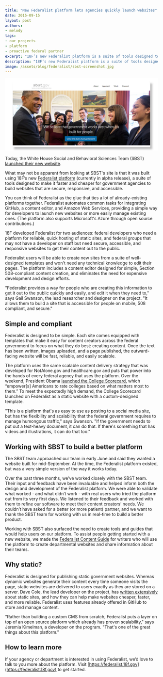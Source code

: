 ```yaml
---
title: "New Federalist platform lets agencies quickly launch websites"
date: 2015-09-15
layout: post
authors:
- melody
tags:
- our projects
- platform
- proactive federal partner
excerpt: "18F’s new Federalist platform is a suite of tools designed to make it faster for government agencies to build websites that are secure, responsive, and accessible."
description: "18F’s new Federalist platform is a suite of tools designed to make it faster for government agencies to build websites that are secure, responsive, and accessible."
image: /assets/blog/federalist/sbst-screenshot.jpg
---
```


![The new White House Social and Behavioral Sciences Team homepage](/assets/blog/federalist/sbst-screenshot-2.jpg)

Today, the White House Social and Behavioral Sciences Team (SBST)
[launched their new website](https://sbst.gov/).

What may not be apparent from looking at SBST's site is that it was
built using 18F’s new [Federalist
platform](https://federalist.18f.gov) (currently in alpha release), a
suite of tools designed to make it faster and cheaper for government
agencies to build websites that are secure, responsive, and accessible.

You can think of Federalist as the glue that ties a lot of
already-existing platforms together. Federalist automates common tasks
for integrating GitHub, a content editor, and Amazon Web Services,
providing a simple way for developers to launch new websites or more
easily manage existing ones. (The platform also supports Microsoft's
Azure through open source contributions.)

18F developed Federalist for two audiences: federal developers who need a platform for
reliable, quick hosting of static sites, and federal groups that may not
have a developer on staff but need secure, accessible, and responsive
websites to get their content out to the public.

Federalist users will be able to create new sites from a suite of
well-designed templates and won't need any technical knowledge to edit
their pages. The platform includes a content editor designed for simple,
Section 508-compliant content creation, and eliminates the need for
expensive development and design efforts.

"Federalist provides a way for people who are creating this information
to get it out to the public quickly and easily, and edit it when they
need to," says Gail Swanson, the lead researcher and designer on the
project. "It allows them to build a site that is accessible for people
on mobile, 508 compliant, and secure."

## Simple and compliant

Federalist is designed to be simple. Each site comes equipped with
templates that make it easy for content creators across the federal
government to focus on what they do best: creating content. Once the
text has been written, images uploaded, and a page published, the
outward-facing website will be fast, reliable, and easily scalable.

The platform uses the same scalable content delivery strategy that was
developed for NotAlone.gov and healthcare.gov and puts that power into
the hands of every federal agency that uses the platform. Over the
weekend, President Obama [launched the College
Scorecard](https://18f.gsa.gov/2015/09/14/college-scorecard-launch/),
which “empower[s] Americans to rate colleges based on what matters most
to them.” To meet the expectedly high demand, the College Scorecard
launched on Federalist as a static website with a custom-designed
template.

"This is a platform that's as easy to use as posting to a social media
site, but has the flexibility and scalability that the federal
government requires to manage humongous traffic," says Swanson. "If the
government needs to put out a text-heavy document, it can do that. If
there's something that has videos and illustrations, it can do that
too."

## Working with SBST to build a better platform

The SBST team approached our team in early June and said they wanted a
website built for mid-September. At the time, the Federalist platform
existed, but was a very simple version of the way it works today.

Over the past three months, we’ve worked closely with the SBST team.
Their input and feedback have been invaluable and helped inform both the
design and development of the Federalist platform. We were able to
validate what worked - and what didn’t work - with real users who tried
the platform out from its very first days. We listened to their feedback
and worked with them to refine our software to meet their content
creators’ needs. We couldn’t have asked for a better (or more patient)
partner, and we want to thank the SBST team for working with us in
real-time to build a better product.

Working with SBST also surfaced the need to create tools and guides that
would help users on our platform. To assist people getting started with
a new website, we made the [Federalist Content
Guide](https://pages.18f.gov/federalist-content-guide/) for writers who
will use the platform to create departmental websites and share
information about their teams.

## Why static?

Federalist is designed for publishing static government websites.
Whereas dynamic websites generate their content every time someone
visits the page, static websites are delivered to users exactly as they
are stored on a server. Dave Cole, the lead developer on the project,
has [written
extensively](https://developmentseed.org/blog/2012/07/27/build-cms-free-websites/)
about static sites, and how they can help make websites cheaper, faster,
and more reliable. Federalist uses features already offered in GitHub to
store and manage content.

"Rather than building a custom CMS from scratch, Federalist puts a layer
on top of an open source platform which already has proven scalability,"
says Jeremia Kimelman, a developer on the program. "That's one of the
great things about this platform."

## How to learn more

If your agency or department is interested in using Federalist, we’d
love to talk to you more about the platform. Visit
[https://federalist.18f.gov](https://federalist.18f.gov) to get
started.
